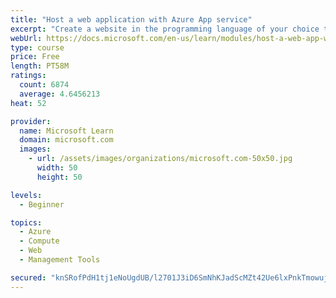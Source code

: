```yaml
---
title: "Host a web application with Azure App service"
excerpt: "Create a website in the programming language of your choice through the hosted web app platform in Azure App Service."
webUrl: https://docs.microsoft.com/en-us/learn/modules/host-a-web-app-with-azure-app-service/
type: course
price: Free
length: PT58M
ratings:
  count: 6874
  average: 4.6456213
heat: 52

provider:
  name: Microsoft Learn
  domain: microsoft.com
  images:
    - url: /assets/images/organizations/microsoft.com-50x50.jpg
      width: 50
      height: 50

levels:
  - Beginner

topics:
  - Azure
  - Compute
  - Web
  - Management Tools

secured: "knSRofPdH1tj1eNoUgdUB/l2701J3iD6SmNhKJadScMZt42Ue6lxPnkTmowujYvqCMVsyVyMe9MdiSxfzd0PxI9FfI2QcOaAer3NBr/0LP1pUC4gj6a132ZghenKMM0wY3tx44ZClbFU+Qm8X+MBLarNcyDCAO3/aC03tfhMwe6El11fHBO/3Xdse9SZmTTAhbgWkezsu/HSLZkOnR4kmL1u7dyav2l6ELqvrPr6k9osWIqJHL3GzLowk+CTyKzWqcYoV4G/ljCTB4k2e2nGlia4IiGa1aGS8+iGwiWOGPTdrTU9SYywG+eYEril9w+Jtj09MDodUgcMHgvED2Pn94YS4vt8qLiRPymjPFvHoEZnWxWC7zHurs4ME2OKlqDS9sDLXDoue7jcm8XWpZt7X0Jkbvp2zPkadrQ6QyCPWJE=;gTd6NIh6RQRCCd6qjyguQg=="
---
```


